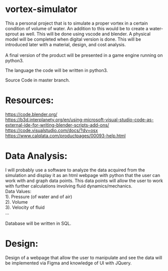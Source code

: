 # vortex-simulator
This a personal project that is to simulate a proper vortex in a certain condition of volume of water. An addition to this would be to create a water-sprout as well. This will be done using vscode and blender. A physical model will be completed when digital version is done. This will be introduced later with a material, design, and cost analysis. \
\
A final version of the product will be presented in a game engine running on python3.

The language the code will be written in python3. 

Source Code in master branch.

# Resources:
https://code.blender.org/ \
https://b3d.interplanety.org/en/using-microsoft-visual-studio-code-as-external-ide-for-writing-blender-scripts-add-ons/ \
https://code.visualstudio.com/docs/?dv=osx \
https://www.calqlata.com/productpages/00093-help.html


# Data Analysis:
I will probably use a software to analyze the data acquired from the simulation and display it as an html webpage with python that the user can work with and graph data points. This data points will allow the user to work with further calculations involving fluid dynamics/mechanics. \
Data Values: \
1). Pressure (of water and of air) \
2). Volume \
3). Velocity of fluid \
... \
\
Database will be written in SQL.

# Design:
Design of a webpage that allow the user to manipulate and see the data will be implemented via Figma and knowledge of UI with JQuery.
